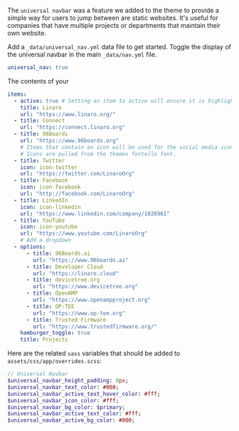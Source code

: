 The `universal navbar` was a feature we added to the theme to provide a simple way for users to jump between are static websites. It's useful for companies that have multiple projects or departments that maintain their own website.

Add a `_data/universal_nav.yml` data file to get started. Toggle the display of the universal navbar in the main `_data/nav.yml` file.

```yaml
universal_nav: true
```
The contents of your 

```yaml
items:
  - active: true # Setting an item to active will ensure it is highlighted.
    title: Linaro
    url: "https://www.linaro.org/"
  - title: Connect
    url: "https://connect.linaro.org"
  - title: 96Boards
    url: "https://www.96boards.org"
    # Items that contain an icon will be used for the social media icons.
    # Icons are pulled from the themes fontello font.
  - title: Twitter
    icon: icon-twitter
    url: "https://twitter.com/LinaroOrg"
  - title: Facebook
    icon: icon-facebook
    url: "http://facebook.com/LinaroOrg"
  - title: LinkedIn
    icon: icon-linkedin
    url: "https://www.linkedin.com/company/1026961"
  - title: YouTube
    icon: icon-youtube
    url: "https://www.youtube.com/LinaroOrg"
    # Add a dropdown
  - options:
      - title: 96Boards.ai
        url: "https://www.96boards.ai"
      - title: Developer Cloud
        url: "https://linaro.cloud"
      - title: devicetree.org
        url: "https://www.devicetree.org"
      - title: OpenAMP
        url: "https://www.openampproject.org"
      - title: OP-TEE
        url: "https://www.op-tee.org"
      - title: Trusted Firmware
        url: "https://www.trustedfirmware.org/"
    hamburger_toggle: true
    title: Projects
```

Here are the related `sass` variables that should be added to `assets/css/app/overrides.scss`:

```sass
// Universal Navbar
$universal_navbar_height_padding: 0px;
$universal_navbar_text_color: #000;
$universal_navbar_active_text_hover_color: #fff;
$universal_navbar_icon_color: #fff;
$universal_navbar_bg_color: $primary;
$universal_navbar_active_text_color: #fff;
$universal_navbar_active_bg_color: #000;
```